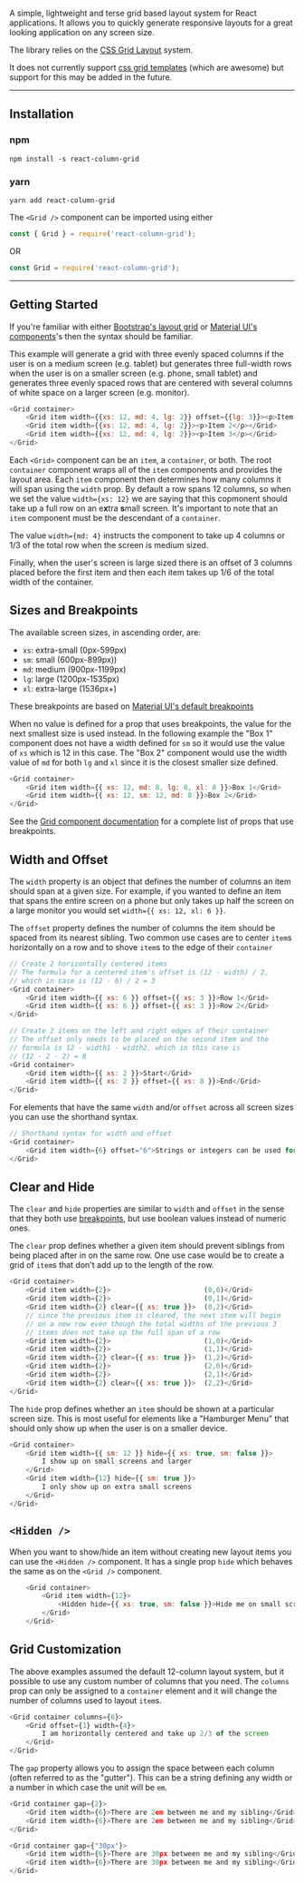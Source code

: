 A simple, lightweight and terse grid based layout system for React
applications. It allows you to quickly generate responsive layouts
for a great looking application on any screen size.

The library relies on the
[CSS Grid Layout](https://developer.mozilla.org/en-US/docs/Web/CSS/CSS_Grid_Layout)
system.

It does not currently support
[css grid templates](https://developer.mozilla.org/en-US/docs/Web/CSS/grid-template)
(which are awesome) but support for this may be added in the future.

---

## Installation

### npm

```
npm install -s react-column-grid
```

### yarn

```
yarn add react-column-grid
```

The `<Grid />` component can be imported using either

```Javascript
const { Grid } = require('react-column-grid');
```

OR

```Javascript
const Grid = require('react-column-grid');
```

---

## Getting Started

If you're familiar with either
[Bootstrap's layout grid](https://getbootstrap.com/docs/4.0/layout/grid/) or
[Material UI's <Grid> components](https://mui.com/components/grid/)'s
then the syntax should be familiar.

This example will generate a grid with three evenly spaced columns if the user
is on a medium screen (e.g. tablet) but generates three full-width rows when
the user is on a smaller screen (e.g. phone, small tablet) and generates three
evenly spaced rows that are centered with several columns of white space on a
larger screen (e.g. monitor).

```Javascript
<Grid container>
    <Grid item width={{xs: 12, md: 4, lg: 2}} offset={{lg: 3}}><p>Item 1</p></Grid>
    <Grid item width={{xs: 12, md: 4, lg: 2}}><p>Item 2</p></Grid>
    <Grid item width={{xs: 12, md: 4, lg: 2}}><p>Item 3</p></Grid>
</Grid>
```

Each `<Grid>` component can be an `item`, a `container`, or both. The root
`container` component wraps all of the `item` components and provides the
layout area. Each `item` component then determines how many columns it will
span using the `width` prop. By default a row spans 12 columns, so when we
set the value `width={xs: 12}` we are saying that this copmonent should take
up a full row on an e**x**tra **s**mall screen. It's important to note that
an `item` component must be the descendant of a `container`.

The value `width={md: 4}`
instructs the component to take up 4 columns or 1/3 of the total row when the
screen is medium sized.

Finally, when the user's screen is large sized there is an offset of 3 columns
placed before the first item and then each item takes up 1/6 of the total width
of the container.

## Sizes and Breakpoints

The available screen sizes, in ascending order, are:

-   `xs`: extra-small (0px-599px)
-   `sm`: small (600px-899px))
-   `md`: medium (900px-1199px)
-   `lg`: large (1200px-1535px)
-   `xl`: extra-large (1536px+)

These breakpoints are based on
[Material UI's default breakpoints](https://mui.com/customization/breakpoints/)

When no value is defined for a prop that uses breakpoints, the value for the
next smallest size is used instead. In the following example the "Box 1"
component does not have a width defined for `sm` so it would use the value of
`xs` which is 12 in this case. The "Box 2" component would use the width value
of `md` for both `lg` and `xl` since it is the closest smaller size defined.

```Javascript
<Grid container>
    <Grid item width={{ xs: 12, md: 8, lg: 8, xl: 8 }}>Box 1</Grid>
    <Grid item width={{ xs: 12, sm: 12, md: 8 }}>Box 2</Grid>
</Grid>
```

See the [Grid component documentation](./src/Grid.md) for a complete list of
props that use breakpoints.

## Width and Offset

The `width` property is an object that defines the number of columns an item
should span at a given size. For example, if you wanted to define an item that
spans the entire screen on a phone but only takes up half the screen on a
large monitor you would set `width={{ xs: 12, xl: 6 }}`.

The `offset` property defines the number of columns the item should be spaced
from its nearest sibling. Two common use cases are to center `item`s
horizontally on a row and to shove `item`s to the edge of their `container`

```Javascript
// Create 2 horizontally centered items
// The formula for a centered item's offset is (12 - width) / 2,
// which in case is (12 - 6) / 2 = 3
<Grid container>
    <Grid item width={{ xs: 6 }} offset={{ xs: 3 }}>Row 1</Grid>
    <Grid item width={{ xs: 6 }} offset={{ xs: 3 }}>Row 2</Grid>
</Grid>
```

```Javascript
// Create 2 items on the left and right edges of their container
// The offset only needs to be placed on the second item and the
// formula is 12 - width1 - width2, which in this case is
// (12 - 2 - 2) = 8
<Grid container>
    <Grid item width={{ xs: 2 }}>Start</Grid>
    <Grid item width={{ xs: 2 }} offset={{ xs: 8 }}>End</Grid>
</Grid>
```

For elements that have the same `width` and/or `offset` across all screen
sizes you can use the shorthand syntax.

```Javascript
// Shorthand syntax for width and offset
<Grid container>
    <Grid item width={6} offset="6">Strings or integers can be used for shorthand</Grid>
</Grid>
```

## Clear and Hide

The `clear` and `hide` properties are similar to `width` and
`offset` in the sense that they both use [breakpoints](#breakpoints),
but use boolean values instead of numeric ones.

The `clear` prop defines whether a given item should prevent siblings
from being placed after in on the same row. One use case would be to create
a grid of `item`s that don't add up to the length of the row.

```Javascript
<Grid container>
    <Grid item width={2}>                       (0,0)</Grid>
    <Grid item width={2}>                       (0,1)</Grid>
    <Grid item width={2} clear={{ xs: true }}>  (0,2)</Grid>
    // since the previous item is cleared, the next item will begin
    // on a new row even though the total widths of the previous 3
    // items does not take up the full span of a row
    <Grid item width={2}>                       (1,0)</Grid>
    <Grid item width={2}>                       (1,1)</Grid>
    <Grid item width={2} clear={{ xs: true }}>  (1,2)</Grid>
    <Grid item width={2}>                       (2,0)</Grid>
    <Grid item width={2}>                       (2,1)</Grid>
    <Grid item width={2} clear={{ xs: true }}>  (2,2)</Grid>
</Grid>
```

The `hide` prop defines whether an `item` should be shown at a particular
screen size. This is most useful for elements like a "Hamburger Menu" that
should only show up when the user is on a smaller device.

```Javascript
<Grid container>
    <Grid item width={{ sm: 12 }} hide={{ xs: true, sm: false }}>
        I show up on small screens and larger
    </Grid>
    <Grid item width={12} hide={{ sm: true }}>
        I only show up on extra small screens
    </Grid>
</Grid>
```

## `<Hidden />`

When you want to show/hide an item without creating new layout items
you can use the `<Hidden />` component. It has a single prop `hide`
which behaves the same as on the `<Grid />` component.

```Javascript
    <Grid container>
        <Grid item width={12}>
            <Hidden hide={{ xs: true, sm: false }}>Hide me on small screens</Hidden>
        </Grid>
    </Grid>
```

## Grid Customization

The above examples assumed the default 12-column layout system, but
it possible to use any custom number of columns that you need. The
`columns` prop can only be assigned to a `container` element and it
will change the number of columns used to layout `item`s.

```Javascript
<Grid container columns={6}>
    <Grid offset={1} width={4}>
        I am horizontally centered and take up 2/3 of the screen
    </Grid>
</Grid>
```

The `gap` property allows you to assign the space between each column
(often referred to as the "gutter"). This can be a string defining any
width or a number in which case the unit will be `em`.

```Javascript
<Grid container gap={2}>
    <Grid item width={6}>There are 2em between me and my sibling</Grid>
    <Grid item width={6}>There are 2em between me and my sibling</Grid>
</Grid>

<Grid container gap={"30px"}>
    <Grid item width={6}>There are 30px between me and my sibling</Grid>
    <Grid item width={6}>There are 30px between me and my sibling</Grid>
</Grid>
```

